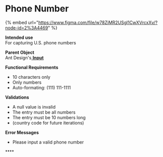 # Phone Number

{% embed url="https://www.figma.com/file/w78ZiMR2USgl1CwXVrcxXv/?node-id=2%3A4469" %}

**Intended use**  
For capturing U.S. phone numbers

**Parent Object**  
Ant Design's[ **Input** ](https://ant.design/components/input/)

**Functional Requirements**

* 10 characters only
* Only numbers
* Auto-formating: \(111\) 111-1111

**Validations**

* A null value is invalid
* The entry must be all numbers
* The entry must be 10 numbers long
* \(country code for future iterations\)

**Error Messages**

* Please input a valid phone number

\*\*\*\*



